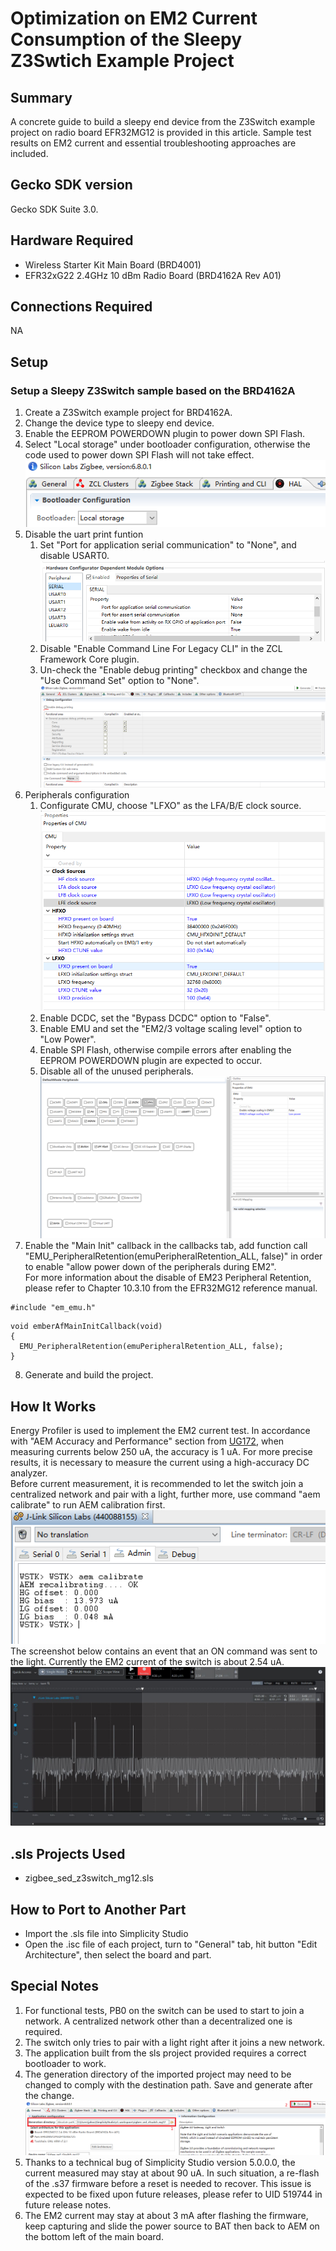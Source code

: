 # Optimization on EM2 Current Consumption of the Sleepy Z3Swtich Example Project #

## Summary ##

A concrete guide to build a sleepy end device from the Z3Switch example project on radio board EFR32MG12 is provided in this article. Sample test results on EM2 current and essential troubleshooting approaches are included.

## Gecko SDK version ##

Gecko SDK Suite 3.0.

## Hardware Required ##

* Wireless Starter Kit Main Board (BRD4001)
* EFR32xG22 2.4GHz 10 dBm Radio Board (BRD4162A Rev A01)

## Connections Required ##

NA

## Setup ##

### Setup a Sleepy Z3Switch sample based on the BRD4162A  
1. Create a Z3Switch example project for BRD4162A.
2. Change the device type to sleepy end device.
3. Enable the EEPROM POWERDOWN plugin to power down SPI Flash. 
4. Select "Local storage" under bootloader configuration, otherwise the code used to power down SPI Flash will not take effect.  
![zigbee](doc/change_bootloader_config.png)  
5. Disable the uart print funtion
    1. Set "Port for application serial communication" to "None", and disable USART0.  
    ![zigbee](doc/disable_serial_comm.png)  
    2. Disable "Enable Command Line For Legacy CLI" in the ZCL Framework Core plugin.  
    3. Un-check the "Enable debug printing" checkbox and change the "Use Command Set" option to "None".  
    ![zigbee](doc/disable_debug_printing.png)  
6. Peripherals configuration
    1. Configurate CMU, choose "LFXO" as the LFA/B/E clock source.  
    ![zigbee](doc/change_cmu_clock_sources.png)
    2. Enable DCDC, set the "Bypass DCDC" option to "False".  
    3. Enable EMU and set the "EM2/3 voltage scaling level" option to "Low Power".
    4. Enable SPI Flash, otherwise compile errors after enabling the EEPROM POWERDOWN plugin are expected to occur.
    5. Disable all of the unused peripherals.  
    ![zigbee](doc/enable_emu.png)  
7. Enable the "Main Init" callback in the callbacks tab, add function call "EMU_PeripheralRetention(emuPeripheralRetention_ALL, false)" in order to enable "allow power down of the peripherals during EM2".  
For more information about the disable of EM23 Peripheral Retention, please refer to Chapter 10.3.10 from the EFR32MG12 reference manual.  
```
#include "em_emu.h"
```
```
void emberAfMainInitCallback(void)
{
  EMU_PeripheralRetention(emuPeripheralRetention_ALL, false);
}
```
8. Generate and build the project.  

## How It Works ##

Energy Profiler is used to implement the EM2 current test. In accordance with "AEM Accuracy and Performance" section from [UG172](https://www.silabs.com/documents/public/user-guides/ug172-brd4320a-user-guide.pdf), when measuring currents below 250 uA, the accuracy is 1 uA. For more precise results, it is necessary to measure the current using a high-accuracy DC analyzer.  
Before current measurement, it is recommended to let the switch join a centralized network and pair with a light, further more, use command "aem calibrate" to run AEM calibration first.  
![zigbee](doc/aem_calibrate.png)  
The screenshot below contains an event that an ON command was sent to the light. Currently the EM2 current of the switch is about 2.54 uA.  
![zigbee](doc/current_measurement_result.png)  

## .sls Projects Used ##

* zigbee_sed_z3switch_mg12.sls

## How to Port to Another Part ##

* Import the .sls file into Simplicity Studio
* Open the .isc file of each project, turn to "General" tab, hit button "Edit Architecture", then select the board and part.

## Special Notes ##

1. For functional tests, PB0 on the switch can be used to start to join a network. A centralized network other than a decentralized one is required.
2. The switch only tries to pair with a light right after it joins a new network.
3. The application built from the sls project provided requires a correct bootloader to work.
4. The generation directory of the imported project may need to be changed to comply with the destination path. Save and generate after the change.  
![zigbee](doc/change_generation_directory.png)  
1. Thanks to a technical bug of Simplicity Studio version 5.0.0.0, the current measured may stay at about 90 uA. In such situation, a re-flash of the .s37 firmware before a reset is needed to recover. This issue is expected to be fixed upon future releases, please refer to UID 519744 in future release notes.  
2. The EM2 current may stay at about 3 mA after flashing the firmware, keep capturing and slide the power source to BAT then back to AEM on the bottom left of the main board.   


